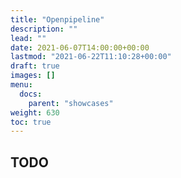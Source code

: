 ```yaml
---
title: "Openpipeline"
description: ""
lead: ""
date: 2021-06-07T14:00:00+00:00
lastmod: "2021-06-22T11:10:28+00:00"
draft: true
images: []
menu:
  docs:
    parent: "showcases"
weight: 630
toc: true
---
```




## TODO

